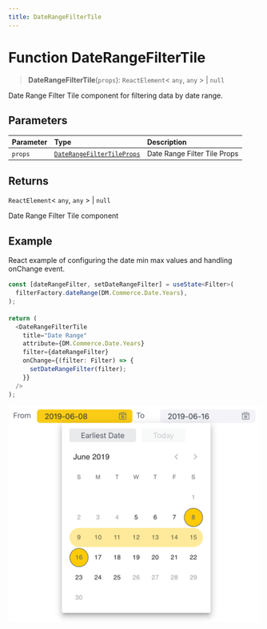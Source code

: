 ```yaml
---
title: DateRangeFilterTile
---
```


# Function DateRangeFilterTile

> **DateRangeFilterTile**(`props`): `ReactElement`\< `any`, `any` \> \| `null`

Date Range Filter Tile component for filtering data by date range.

## Parameters

| Parameter | Type | Description |
| :------ | :------ | :------ |
| `props` | [`DateRangeFilterTileProps`](../interfaces/interface.DateRangeFilterTileProps.md) | Date Range Filter Tile Props |

## Returns

`ReactElement`\< `any`, `any` \> \| `null`

Date Range Filter Tile component

## Example

React example of configuring the date min max values and handling onChange event.
```ts
const [dateRangeFilter, setDateRangeFilter] = useState<Filter>(
  filterFactory.dateRange(DM.Commerce.Date.Years),
);

return (
  <DateRangeFilterTile
    title="Date Range"
    attribute={DM.Commerce.Date.Years}
    filter={dateRangeFilter}
    onChange={(filter: Filter) => {
      setDateRangeFilter(filter);
    }}
  />
);
```

<img src="../../../img/date-filter-example-1.png" width="800px" />
